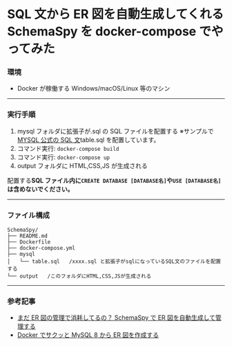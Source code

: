# SQL 文から ER 図を自動生成してくれる SchemaSpy を docker-compose でやってみた

### 環境

- Docker が稼働する Windows/macOS/Linux 等のマシン

---

### 実行手順

1. mysql フォルダに拡張子が.sql の SQL ファイルを配置する
   ※サンプルで [MYSQL 公式の SQL 文](https://dev.mysql.com/doc/refman/5.6/ja/create-table-foreign-keys.html)table.sql を配置しています。
2. コマンド実行: `docker-compose build`
3. コマンド実行: `docker-compose up`
4. output フォルダに HTML,CSS,JS が生成される

配置する**SQL ファイル内に`CREATE DATABASE [DATABASE名]`や`USE [DATABASE名]`は含めないでください。**

---

### ファイル構成

```
SchemaSpy/
├── README.md
├── Dockerfile
├── docker-compose.yml
├── mysql
│   └── table.sql   /xxxx.sql と拡張子がsqlになっているSQL文のファイルを配置する
└── output   /このフォルダにHTML,CSS,JSが生成される
```

---

### 参考記事

- [まだ ER 図の管理で消耗してるの？ SchemaSpy で ER 図を自動生成して管理する](https://qiita.com/ap8322/items/b93dfb2ff29b026ffa72)
- [Docker でサクッと MySQL 8 から ER 図を作成する](https://qiita.com/ngyuki/items/4efa0734e8d8582bfc16)

